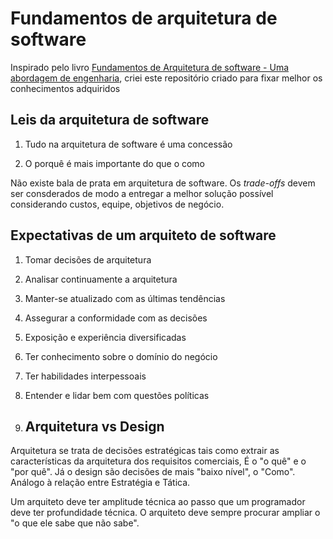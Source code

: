 # Fundamentos de arquitetura de software

Inspirado pelo livro [Fundamentos de Arquitetura de software - Uma abordagem de engenharia](https://www.amazon.com.br/Fundamentos-Arquitetura-Software-Abordagem-Engenharia/dp/8550819859/ref=sr_1_1?sr=8-1), criei este repositório criado para fixar melhor os conhecimentos adquiridos

## Leis da arquitetura de software

1. Tudo na arquitetura de software é uma concessão

2. O porquê é mais importante do que o como

Não existe bala de prata em arquitetura de software. Os *trade-offs* devem ser consderados de modo a entregar a melhor solução possível considerando custos, equipe, objetivos de negócio. 

## Expectativas de um arquiteto de software

1. Tomar decisões de arquitetura
2. Analisar continuamente a arquitetura
3. Manter-se atualizado com as últimas tendências
4. Assegurar a conformidade com as decisões
5. Exposição e experiência diversificadas
6. Ter conhecimento sobre o domínio do negócio
7. Ter habilidades interpessoais
8. Entender e lidar bem com questões políticas

9. ## Arquitetura vs Design

Arquitetura se trata de decisões estratégicas tais como extrair as características da arquitetura dos requisitos comerciais, É o "o quê" e o "por quê". Já o design são decisões de mais "baixo nível", o "Como". Análogo à relação entre Estratégia e Tática. 

Um arquiteto deve ter amplitude técnica ao passo que um programador deve ter profundidade técnica. O arquiteto deve sempre procurar ampliar o "o que ele sabe que não sabe".

